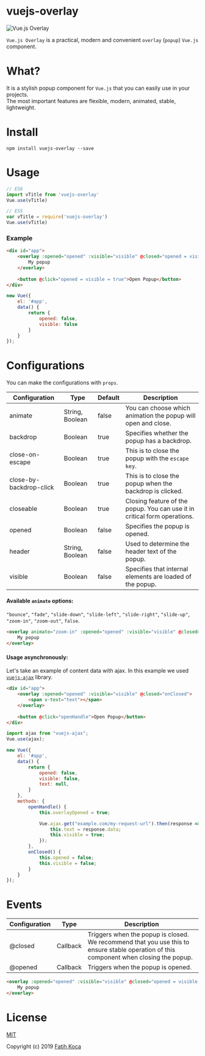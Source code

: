 # vuejs-overlay

![Vue.js Overlay](https://user-images.githubusercontent.com/1655312/70054926-8d469d80-15e9-11ea-9fdc-c8f65bf9bc85.png)

`Vue.js Overlay` is a practical, modern and convenient `overlay` (`popup`) `Vue.js` component.

# What?
It is a stylish popup component for `Vue.js` that you can easily use in your projects.  
The most important features are flexible, modern, animated, stable, lightweight.

# Install

```
npm install vuejs-overlay --save
```

# Usage

```js
// ES6
import vTitle from 'vuejs-overlay'
Vue.use(vTitle)

// ES5
var vTitle = require('vuejs-overlay')
Vue.use(vTitle)
```

### Example

```html
<div id="app">
    <overlay :opened="opened" :visible="visible" @closed="opened = visible = false">
        My popup
    </overlay>
    
    <button @click="opened = visible = true">Open Popup</button>
</div>
```

```js
new Vue({
    el: '#app',
    data() {
        return {
            opened: false,
            visible: false
        }
    }
});
```

# Configurations
You can make the configurations with `props`.

| Configuration                     | Type             | Default                  | Description                                                   |
| ----------------------------------| ---------------- | ------------------------ | ------------------------------------------------------------- |
| animate                           | String, Boolean  | false                    | You can choose which animation the popup will open and close. |
| backdrop                          | Boolean          | true                     | Specifies whether the popup has a backdrop.                   |
| close-on-escape                   | Boolean          | true                     | This is to close the popup with the `escape key`.             |
| close-by-backdrop-click           | Boolean          | true                     | This is to close the popup when the backdrop is clicked.      |
| closeable                         | Boolean          | true                     | Closing feature of the popup. You can use it in critical form operations. |
| opened                            | Boolean          | false                    | Specifies the popup is opened.                                |
| header                            | String, Boolean  | false                    | Used to determine the header text of the popup.               |
| visible                           | Boolean          | false                    | Specifies that internal elements are loaded of the popup.     |

#### Available `animate` options:
`"bounce"`, `"fade"`, `"slide-down"`, `"slide-left"`, `"slide-right"`, `"slide-up"`, `"zoom-in"`, `"zoom-out"`, `false`.

```html
<overlay animate="zoom-in" :opened="opened" :visible="visible" @closed="opened = visible = false">
    My popup
</overlay>
```

#### Usage asynchronously:
Let's take an example of content data with ajax. In this example we used [`vuejs-ajax`](https://github.com/fattihkoca/vuejs-ajax) library. 

```html
<div id="app">
    <overlay :opened="opened" :visible="visible" @closed="onClosed">
        <span v-text="text"></span>
    </overlay>
    
    <button @click="openHandle">Open Popup</button>
</div>
```

```js
import ajax from "vuejs-ajax";
Vue.use(ajax);

new Vue({
    el: '#app',
    data() {
        return {
            opened: false,
            visible: false,
            text: null,
        }
    },
    methods: {
        openHandle() {
            this.overlayOpened = true;

            Vue.ajax.get("example.com/my-request-url").then(response => {
                this.text = response.data;
                this.visible = true;
            });
        },
        onClosed() {
            this.opened = false;
            this.visible = false;
        }
    }
});
```

# Events
| Configuration                     | Type             | Description                                                   |
| ----------------------------------| ---------------- | ------------------------------------------------------------- |
| @closed                           | Callback         | Triggers when the popup is closed. We recommend that you use this to ensure stable operation of this component when closing the popup. |
| @opened                           | Callback         | Triggers when the popup is opened. |

```html
<overlay :opened="opened" :visible="visible" @closed="opened = visible = false" @opened="someCallback">
    My popup
</overlay>
```

# License
[MIT](LICENSE)

Copyright (c) 2019 [Fatih Koca](http://fattih.com)